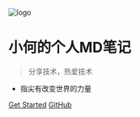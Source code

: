 ![logo](_coverpage.assets/icon.svg)

# 小何的个人MD笔记

>  分享技术，热爱技术 

- 指尖有改变世界的力量 

[Get Started](README.md)
[GitHub](https://github.com/he-ze-xi)

